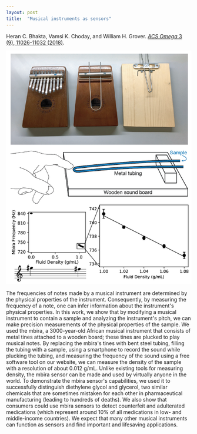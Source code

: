 ```yaml
---
layout: post
title:  "Musical instruments as sensors"
---
```


Heran C. Bhakta, Vamsi K. Choday, and William H. Grover.  [*ACS Omega* 3 (9), 11026-11032 (2018)](https://pubs.acs.org/doi/10.1021/acsomega.8b01673).

<div data-badge-popover="right" data-badge-type="2" data-doi="10.1021/acsomega.8b01673" class="altmetric-embed"></div>

<img src="/assets/mbira.png">

The frequencies of notes made by a musical instrument are determined by the physical properties of the instrument.  Consequently, by measuring the frequency of a note, one can infer information about the instrument's physical properties.  In this work, we show that by modifying a musical instrument to contain a sample and analyzing the instrument's pitch, we can make precision measurements of the physical properties of the sample.  We used the mbira, a 3000-year-old African musical instrument that consists of metal tines attached to a wooden board; these tines are plucked to play musical notes.  By replacing the mbira's tines with bent steel tubing, filling the tubing with a sample, using a smartphone to record the sound while plucking the tubing, and measuring the frequency of the sound using a free software tool on our website, we can measure the density of the sample with a resolution of about 0.012 g/mL.  Unlike existing tools for measuring density, the mbira sensor can be made and used by virtually anyone in the world.  To demonstrate the mbira sensor's capabilities, we used it to successfully distinguish diethylene glycol and glycerol, two similar chemicals that are sometimes mistaken for each other in pharmaceutical manufacturing (leading to hundreds of deaths).  We also show that consumers could use mbira sensors to detect counterfeit and adulterated medications (which represent around 10% of all medications in low- and middle-income countries).  We expect that many other musical instruments can function as sensors and find important and lifesaving applications.
